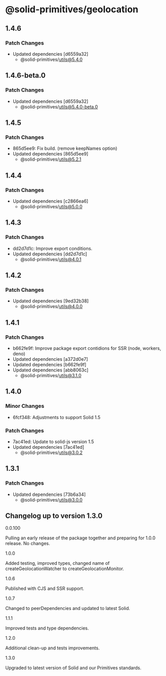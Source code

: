 # @solid-primitives/geolocation

## 1.4.6

### Patch Changes

- Updated dependencies [d6559a32]
  - @solid-primitives/utils@5.4.0

## 1.4.6-beta.0

### Patch Changes

- Updated dependencies [d6559a32]
  - @solid-primitives/utils@5.4.0-beta.0

## 1.4.5

### Patch Changes

- 865d5ee9: Fix build. (remove keepNames option)
- Updated dependencies [865d5ee9]
  - @solid-primitives/utils@5.2.1

## 1.4.4

### Patch Changes

- Updated dependencies [c2866ea6]
  - @solid-primitives/utils@5.0.0

## 1.4.3

### Patch Changes

- dd2d7d1c: Improve export conditions.
- Updated dependencies [dd2d7d1c]
  - @solid-primitives/utils@4.0.1

## 1.4.2

### Patch Changes

- Updated dependencies [9ed32b38]
  - @solid-primitives/utils@4.0.0

## 1.4.1

### Patch Changes

- b662fe9f: Improve package export contidions for SSR (node, workers, deno)
- Updated dependencies [a372d0e7]
- Updated dependencies [b662fe9f]
- Updated dependencies [abb8063c]
  - @solid-primitives/utils@3.1.0

## 1.4.0

### Minor Changes

- 6fcf348: Adjustments to support Solid 1.5

### Patch Changes

- 7ac41ed: Update to solid-js version 1.5
- Updated dependencies [7ac41ed]
  - @solid-primitives/utils@3.0.2

## 1.3.1

### Patch Changes

- Updated dependencies [73b6a34]
  - @solid-primitives/utils@3.0.0

## Changelog up to version 1.3.0

0.0.100

Pulling an early release of the package together and preparing for 1.0.0 release. No changes.

1.0.0

Added testing, improved types, changed name of createGeolocationWatcher to createGeolocationMonitor.

1.0.6

Published with CJS and SSR support.

1.0.7

Changed to peerDependencies and updated to latest Solid.

1.1.1

Improved tests and type dependencies.

1.2.0

Additional clean-up and tests improvements.

1.3.0

Upgraded to latest version of Solid and our Primitives standards.
